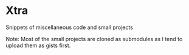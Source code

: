# Xtra
Snippets of miscellaneous code and small projects

Note: Most of the small projects are cloned as submodules as I tend to upload them as gists first.
